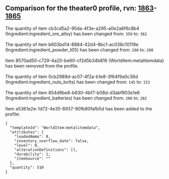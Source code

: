 ## Comparison for the theater0 profile, rvn: [1863](https://github.com/PRO100KatYT/FortniteProfileRevisions/tree/main/profiles/theater0/1863%20theater0.json)-[1865](https://github.com/PRO100KatYT/FortniteProfileRevisions/tree/main/profiles/theater0/1865%20theater0.json)

The quantity of item cb3cd5a2-95da-4f3e-a295-a0e2a6f6c8b4 (Ingredient:ingredient_ore_alloy) has been changed from: `359` to: `362`
<br><br>
The quantity of item b603bd14-8884-42d4-8bc1-ac036c10119e (Ingredient:ingredient_powder_t05) has been changed from: `198` to: `200`
<br><br>
Item 8570ad50-c729-4a20-be60-cf2d5b34b816 (WorldItem:metalitemdata) has been removed from the profile.
<br><br>
The quantity of item 0cb2989d-ac07-4f2a-b1e8-3f64f9a0c36d (Ingredient:ingredient_nuts_bolts) has been changed from: `145` to: `153`
<br><br>
The quantity of item 854d9be8-b630-4bf7-b08d-d3abf903e1e6 (Ingredient:ingredient_batteries) has been changed from: `200` to: `202`
<br><br>
Item a5361e2e-1d72-4e35-8937-90fb80fafb5d has been added to the profile:

```
{
  "templateId": "WorldItem:metalitemdata",
  "attributes": {
    "loadedAmmo": 0,
    "inventory_overflow_date": false,
    "level": 0,
    "alterationDefinitions": [],
    "durability": 1,
    "itemSource": ""
  },
  "quantity": 510
}
```

<br><br>
